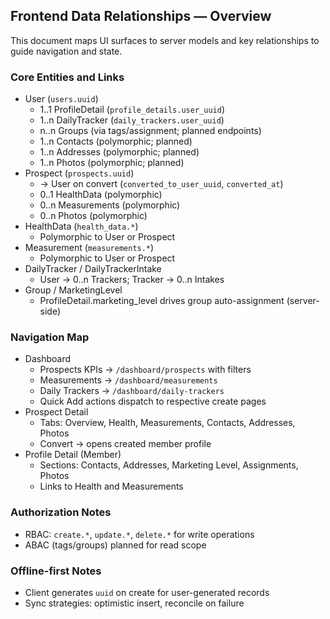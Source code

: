 ## Frontend Data Relationships — Overview

This document maps UI surfaces to server models and key relationships to guide navigation and state.

### Core Entities and Links
- User (`users.uuid`)
  - 1..1 ProfileDetail (`profile_details.user_uuid`)
  - 1..n DailyTracker (`daily_trackers.user_uuid`)
  - n..n Groups (via tags/assignment; planned endpoints)
  - 1..n Contacts (polymorphic; planned)
  - 1..n Addresses (polymorphic; planned)
  - 1..n Photos (polymorphic; planned)
- Prospect (`prospects.uuid`)
  - → User on convert (`converted_to_user_uuid`, `converted_at`)
  - 0..1 HealthData (polymorphic)
  - 0..n Measurements (polymorphic)
  - 0..n Photos (polymorphic)
- HealthData (`health_data.*`)
  - Polymorphic to User or Prospect
- Measurement (`measurements.*`)
  - Polymorphic to User or Prospect
- DailyTracker / DailyTrackerIntake
  - User → 0..n Trackers; Tracker → 0..n Intakes
- Group / MarketingLevel
  - ProfileDetail.marketing_level drives group auto-assignment (server-side)

### Navigation Map
- Dashboard
  - Prospects KPIs → `/dashboard/prospects` with filters
  - Measurements → `/dashboard/measurements`
  - Daily Trackers → `/dashboard/daily-trackers`
  - Quick Add actions dispatch to respective create pages
- Prospect Detail
  - Tabs: Overview, Health, Measurements, Contacts, Addresses, Photos
  - Convert → opens created member profile
- Profile Detail (Member)
  - Sections: Contacts, Addresses, Marketing Level, Assignments, Photos
  - Links to Health and Measurements

### Authorization Notes
- RBAC: `create.*`, `update.*`, `delete.*` for write operations
- ABAC (tags/groups) planned for read scope

### Offline-first Notes
- Client generates `uuid` on create for user-generated records
- Sync strategies: optimistic insert, reconcile on failure
